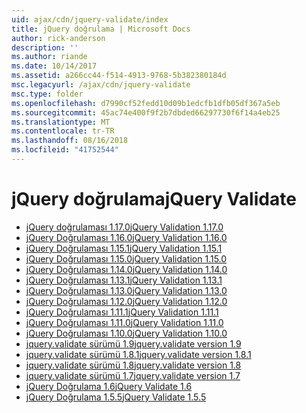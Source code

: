 ```yaml
---
uid: ajax/cdn/jquery-validate/index
title: jQuery doğrulama | Microsoft Docs
author: rick-anderson
description: ''
ms.author: riande
ms.date: 10/14/2017
ms.assetid: a266cc44-f514-4913-9768-5b382380184d
msc.legacyurl: /ajax/cdn/jquery-validate
msc.type: folder
ms.openlocfilehash: d7990cf52fedd10d09b1edcfb1dfb05df367a5eb
ms.sourcegitcommit: 45ac74e400f9f2b7dbded66297730f6f14a4eb25
ms.translationtype: MT
ms.contentlocale: tr-TR
ms.lasthandoff: 08/16/2018
ms.locfileid: "41752544"
---
```

<a name="jquery-validate"></a><span data-ttu-id="af53a-102">jQuery doğrulama</span><span class="sxs-lookup"><span data-stu-id="af53a-102">jQuery Validate</span></span>
====================
- [<span data-ttu-id="af53a-103">jQuery doğrulaması 1.17.0</span><span class="sxs-lookup"><span data-stu-id="af53a-103">jQuery Validation 1.17.0</span></span>](cdnjqueryvalidate1170.md)
- [<span data-ttu-id="af53a-104">jQuery Doğrulaması 1.16.0</span><span class="sxs-lookup"><span data-stu-id="af53a-104">jQuery Validation 1.16.0</span></span>](cdnjqueryvalidate1160.md)
- [<span data-ttu-id="af53a-105">jQuery Doğrulaması 1.15.1</span><span class="sxs-lookup"><span data-stu-id="af53a-105">jQuery Validation 1.15.1</span></span>](cdnjqueryvalidate1151.md)
- [<span data-ttu-id="af53a-106">jQuery Doğrulaması 1.15.0</span><span class="sxs-lookup"><span data-stu-id="af53a-106">jQuery Validation 1.15.0</span></span>](cdnjqueryvalidate1150.md)
- [<span data-ttu-id="af53a-107">jQuery Doğrulaması 1.14.0</span><span class="sxs-lookup"><span data-stu-id="af53a-107">jQuery Validation 1.14.0</span></span>](cdnjqueryvalidate1140.md)
- [<span data-ttu-id="af53a-108">jQuery Doğrulaması 1.13.1</span><span class="sxs-lookup"><span data-stu-id="af53a-108">jQuery Validation 1.13.1</span></span>](cdnjqueryvalidate1131.md)
- [<span data-ttu-id="af53a-109">jQuery Doğrulaması 1.13.0</span><span class="sxs-lookup"><span data-stu-id="af53a-109">jQuery Validation 1.13.0</span></span>](cdnjqueryvalidate1130.md)
- [<span data-ttu-id="af53a-110">jQuery Doğrulaması 1.12.0</span><span class="sxs-lookup"><span data-stu-id="af53a-110">jQuery Validation 1.12.0</span></span>](cdnjqueryvalidate1120.md)
- [<span data-ttu-id="af53a-111">jQuery Doğrulaması 1.11.1</span><span class="sxs-lookup"><span data-stu-id="af53a-111">jQuery Validation 1.11.1</span></span>](cdnjqueryvalidate1111.md)
- [<span data-ttu-id="af53a-112">jQuery Doğrulaması 1.11.0</span><span class="sxs-lookup"><span data-stu-id="af53a-112">jQuery Validation 1.11.0</span></span>](cdnjqueryvalidate111.md)
- [<span data-ttu-id="af53a-113">jQuery Doğrulaması 1.10.0</span><span class="sxs-lookup"><span data-stu-id="af53a-113">jQuery Validation 1.10.0</span></span>](cdnjqueryvalidate110.md)
- [<span data-ttu-id="af53a-114">jquery.validate sürümü 1.9</span><span class="sxs-lookup"><span data-stu-id="af53a-114">jquery.validate version 1.9</span></span>](cdnjqueryvalidate19.md)
- [<span data-ttu-id="af53a-115">jquery.validate sürümü 1.8.1</span><span class="sxs-lookup"><span data-stu-id="af53a-115">jquery.validate version 1.8.1</span></span>](cdnjqueryvalidate181.md)
- [<span data-ttu-id="af53a-116">jquery.validate sürümü 1.8</span><span class="sxs-lookup"><span data-stu-id="af53a-116">jquery.validate version 1.8</span></span>](cdnjqueryvalidate18.md)
- [<span data-ttu-id="af53a-117">jquery.validate sürümü 1.7</span><span class="sxs-lookup"><span data-stu-id="af53a-117">jquery.validate version 1.7</span></span>](cdnjqueryvalidate17.md)
- [<span data-ttu-id="af53a-118">jQuery Doğrulama 1.6</span><span class="sxs-lookup"><span data-stu-id="af53a-118">jQuery Validate 1.6</span></span>](cdnjqueryvalidate16.md)
- [<span data-ttu-id="af53a-119">jQuery Doğrulama 1.5.5</span><span class="sxs-lookup"><span data-stu-id="af53a-119">jQuery Validate 1.5.5</span></span>](cdnjqueryvalidate155.md)
